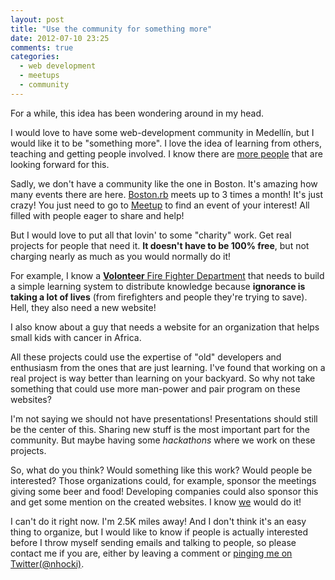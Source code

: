 ```yaml
---
layout: post
title: "Use the community for something more"
date: 2012-07-10 23:25
comments: true
categories: 
  - web development
  - meetups
  - community
---
```


For a while, this idea has been wondering around in my head.

I would love to have some web-development community in Medellín, but I would
like it to be "something more". I love the idea of learning from others,
teaching and getting people involved. I know there are
[more people](http://coffeegrid.org/) that are looking forward for this.

Sadly, we don't have a community like the one in Boston. It's amazing how
many events there are here. [Boston.rb](http://bostonrb.org/) meets up to
3 times a month! It's just crazy! You just need to go to
[Meetup](http://www.meetup.com/) to find an event of your interest! All
filled with people eager to share and help!

But I would love to put all that lovin' to some "charity" work. Get real
projects for people that need it. **It doesn't have to be 100% free**,
but not charging nearly as much as you would normally do it!

For example, I know a [**Volonteer** Fire Fighter Department](http://www.bomberosenvigado.org/)
that needs to build a simple learning system to distribute knowledge because
**ignorance is taking a lot of lives** (from firefighters and people they're
trying to save). Hell, they also need a new website!

I also know about a guy that needs a website for an organization that helps
small kids with cancer in Africa.

All these projects could use the expertise of "old" developers and enthusiasm
from the ones that are just learning. I've found that working on a real
project is way better than learning on your backyard. So why not take something
that could use more man-power and pair program on these websites?

I'm not saying we should not have presentations! Presentations should still
be the center of this. Sharing new stuff is the most important part for the
community. But maybe having some _hackathons_ where we work on these projects.

So, what do you think? Would something like this work? Would people be
interested? Those organizations could, for example, sponsor the meetings
giving some beer and food! Developing companies could also sponsor this
and get some mention on the created websites. I know
[we](http://www.zinergia.co) would do it!

I can't do it right now. I'm 2.5K miles away! And I don't think it's an
easy thing to organize, but I would like to know if people is actually
interested before I throw myself sending emails and talking to people,
so please contact me if you are, either by leaving a comment or
[pinging me on Twitter(@nhocki)](http://twitter.com/nhocki).